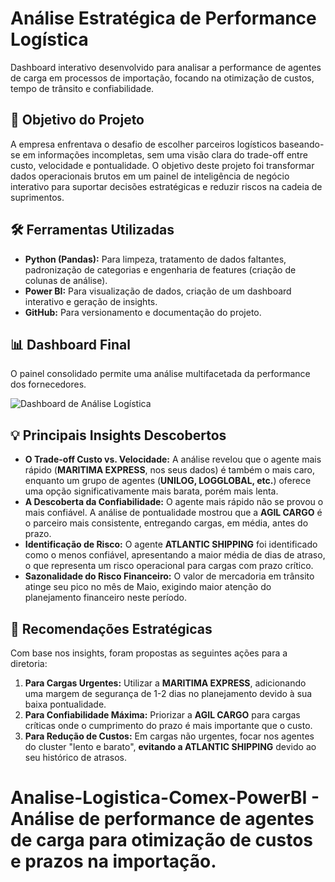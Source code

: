 # Análise Estratégica de Performance Logística

Dashboard interativo desenvolvido para analisar a performance de agentes de carga em processos de importação, focando na otimização de custos, tempo de trânsito e confiabilidade.

## 🎯 Objetivo do Projeto

A empresa enfrentava o desafio de escolher parceiros logísticos baseando-se em informações incompletas, sem uma visão clara do trade-off entre custo, velocidade e pontualidade. O objetivo deste projeto foi transformar dados operacionais brutos em um painel de inteligência de negócio interativo para suportar decisões estratégicas e reduzir riscos na cadeia de suprimentos.

## 🛠️ Ferramentas Utilizadas
* **Python (Pandas):** Para limpeza, tratamento de dados faltantes, padronização de categorias e engenharia de features (criação de colunas de análise).
* **Power BI:** Para visualização de dados, criação de um dashboard interativo e geração de insights.
* **GitHub:** Para versionamento e documentação do projeto.

## 📊 Dashboard Final
O painel consolidado permite uma análise multifacetada da performance dos fornecedores.

![Dashboard de Análise Logística](dashboard)

## 💡 Principais Insights Descobertos

* **O Trade-off Custo vs. Velocidade:** A análise revelou que o agente mais rápido (**MARITIMA EXPRESS**, nos seus dados) é também o mais caro, enquanto um grupo de agentes (**UNILOG, LOGGLOBAL, etc.**) oferece uma opção significativamente mais barata, porém mais lenta.
* **A Descoberta da Confiabilidade:** O agente mais rápido não se provou o mais confiável. A análise de pontualidade mostrou que a **AGIL CARGO** é o parceiro mais consistente, entregando cargas, em média, antes do prazo.
* **Identificação de Risco:** O agente **ATLANTIC SHIPPING** foi identificado como o menos confiável, apresentando a maior média de dias de atraso, o que representa um risco operacional para cargas com prazo crítico.
* **Sazonalidade do Risco Financeiro:** O valor de mercadoria em trânsito atinge seu pico no mês de Maio, exigindo maior atenção do planejamento financeiro neste período.

## 🚀 Recomendações Estratégicas

Com base nos insights, foram propostas as seguintes ações para a diretoria:

1.  **Para Cargas Urgentes:** Utilizar a **MARITIMA EXPRESS**, adicionando uma margem de segurança de 1-2 dias no planejamento devido à sua baixa pontualidade.
2.  **Para Confiabilidade Máxima:** Priorizar a **AGIL CARGO** para cargas críticas onde o cumprimento do prazo é mais importante que o custo.
3.  **Para Redução de Custos:** Em cargas não urgentes, focar nos agentes do cluster "lento e barato", **evitando a ATLANTIC SHIPPING** devido ao seu histórico de atrasos.
   # Analise-Logistica-Comex-PowerBI - Análise de performance de agentes de carga para otimização de custos e prazos na importação.
